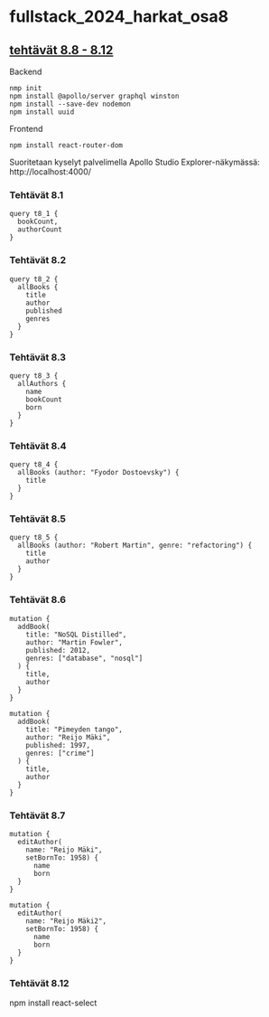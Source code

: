 # fullstack_2024_harkat_osa8

## [tehtävät 8.8 - 8.12](https://fullstackopen.com/osa8/react_ja_graph_ql#tehtavat-8-8-8-12)

Backend

```
nmp init
npm install @apollo/server graphql winston
npm install --save-dev nodemon
npm install uuid

```

Frontend

```
npm install react-router-dom
```

Suoritetaan kyselyt palvelimella Apollo Studio Explorer-näkymässä: http://localhost:4000/

### Tehtävät 8.1

```
query t8_1 {
  bookCount,
  authorCount
}

```

### Tehtävät 8.2

```
query t8_2 {
  allBooks { 
    title
    author
    published 
    genres
  }
}
```


### Tehtävät 8.3

```
query t8_3 {
  allAuthors {
    name
    bookCount
    born
  }
}
```

### Tehtävät 8.4

```
query t8_4 {
  allBooks (author: "Fyodor Dostoevsky") { 
    title
  }
}
```

### Tehtävät 8.5

```
query t8_5 {
  allBooks (author: "Robert Martin", genre: "refactoring") { 
    title
    author
  }
}

```

### Tehtävät 8.6
```
mutation {
  addBook(
    title: "NoSQL Distilled",
    author: "Martin Fowler",
    published: 2012,
    genres: ["database", "nosql"]
  ) {
    title,
    author
  }
}

mutation {
  addBook(
    title: "Pimeyden tango",
    author: "Reijo Mäki",
    published: 1997,
    genres: ["crime"]
  ) {
    title,
    author
  }
}
```

### Tehtävät 8.7
```
mutation {
  editAuthor(
    name: "Reijo Mäki",
    setBornTo: 1958) {
      name
      born
  }
}

mutation {
  editAuthor(
    name: "Reijo Mäki2",
    setBornTo: 1958) {
      name
      born
  }
}
```

### Tehtävät 8.12
npm install react-select